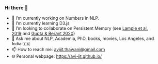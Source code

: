 ### Hi there 👋

- 🔭 I’m currently working on Numbers in NLP.
- 🌱 I’m currently learning D3.js
- 👯 I’m looking to collaborate on Persistent Memory (see [Lample et al. 2019](http://papers.nips.cc/paper/9061-large-memory-layers-with-product-keys.pdf) and [Gupta & Berant 2020](https://arxiv.org/abs/2006.03274))
- 💬 Ask me about NLP, Academia, PhD, books, movies, Los Angeles, and India 🇮🇳
- 📫 How to reach me: [avijit.thawani@gmail.com](mailto:avijit.thawani@gmail.com)
- 🌐 Personal webpage: https://avi-jit.github.io/

<!--
**avi-jit/avi-jit** is a ✨ _special_ ✨ repository because its `README.md` (this file) appears on your GitHub profile.

Here are some ideas to get you started:

- 🔭 I’m currently working on ...
- 🌱 I’m currently learning ...
- 👯 I’m looking to collaborate on ...
- 🤔 I’m looking for help with ...
- 💬 Ask me about ...
- 📫 How to reach me: ...
- 😄 Pronouns: ...
- ⚡ Fun fact: ...
-->

